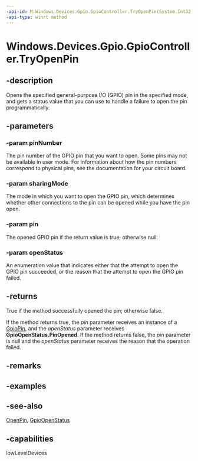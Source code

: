 ----api-id: M:Windows.Devices.Gpio.GpioController.TryOpenPin(System.Int32,Windows.Devices.Gpio.GpioSharingMode,Windows.Devices.Gpio.GpioPin@,Windows.Devices.Gpio.GpioOpenStatus@)
-api-type: winrt method
---<!-- Method syntaxpublic bool TryOpenPin(System.Int32 pinNumber, Windows.Devices.Gpio.GpioSharingMode sharingMode, Windows.Devices.Gpio.GpioPin pin, Windows.Devices.Gpio.GpioOpenStatus openStatus)--># Windows.Devices.Gpio.GpioController.TryOpenPin## -descriptionOpens the specified general-purpose I/O (GPIO) pin in the specified mode, and gets a status value that you can use to handle a failure to open the pin programmatically.## -parameters### -param pinNumberThe pin number of the GPIO pin that you want to open. Some pins may not be available in user mode. For information about how the pin numbers correspond to physical pins, see the documentation for your circuit board.### -param sharingModeThe mode in which you want to open the GPIO pin, which determines whether other connections to the pin can be opened while you have the pin open.### -param pinThe opened GPIO pin if the return value is true; otherwise null.### -param openStatusAn enumeration value that indicates either that the attempt to open the GPIO pin succeeded, or the reason that the attempt to open the GPIO pin failed.## -returnsTrue if the method successfully opened the pin; otherwise false.If the method returns true, the *pin* parameter receives an instance of a [GpioPin](gpiopin.md), and the *openStatus* parameter receives **GpioOpenStatus.PinOpened**. If the method returns false, the *pin* parameter is null and the *openStatus* parameter receives the reason that the operation failed.## -remarks## -examples## -see-also[OpenPin](gpiocontroller_openpin.md), [GpioOpenStatus](gpioopenstatus.md)## -capabilitieslowLevelDevices